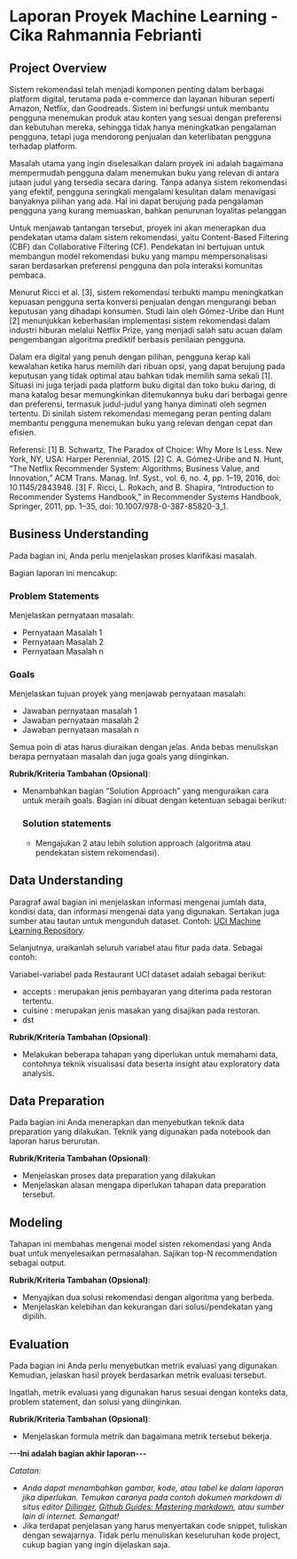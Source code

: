 # Laporan Proyek Machine Learning - Cika Rahmannia Febrianti

## Project Overview

Sistem rekomendasi telah menjadi komponen penting dalam berbagai platform digital, terutama pada e-commerce dan layanan hiburan seperti Amazon, Netflix, dan Goodreads. Sistem ini berfungsi untuk membantu pengguna menemukan produk atau konten yang sesuai dengan preferensi dan kebutuhan mereka, sehingga tidak hanya meningkatkan pengalaman pengguna, tetapi juga mendorong penjualan dan keterlibatan pengguna terhadap platform.

Masalah utama yang ingin diselesaikan dalam proyek ini adalah bagaimana mempermudah pengguna dalam menemukan buku yang relevan di antara jutaan judul yang tersedia secara daring. Tanpa adanya sistem rekomendasi yang efektif, pengguna seringkali mengalami kesulitan dalam menavigasi banyaknya pilihan yang ada. Hal ini dapat berujung pada pengalaman pengguna yang kurang memuaskan, bahkan penurunan loyalitas pelanggan

Untuk menjawab tantangan tersebut, proyek ini akan menerapkan dua pendekatan utama dalam sistem rekomendasi, yaitu Content-Based Filtering (CBF) dan Collaborative Filtering (CF). Pendekatan ini bertujuan untuk membangun model rekomendasi buku yang mampu mempersonalisasi saran berdasarkan preferensi pengguna dan pola interaksi komunitas pembaca.

Menurut Ricci et al. [3], sistem rekomendasi terbukti mampu meningkatkan kepuasan pengguna serta konversi penjualan dengan mengurangi beban keputusan yang dihadapi konsumen. Studi lain oleh Gómez-Uribe dan Hunt [2] menunjukkan keberhasilan implementasi sistem rekomendasi dalam industri hiburan melalui Netflix Prize, yang menjadi salah satu acuan dalam pengembangan algoritma prediktif berbasis penilaian pengguna.

Dalam era digital yang penuh dengan pilihan, pengguna kerap kali kewalahan ketika harus memilih dari ribuan opsi, yang dapat berujung pada keputusan yang tidak optimal atau bahkan tidak memilih sama sekali [1]. Situasi ini juga terjadi pada platform buku digital dan toko buku daring, di mana katalog besar memungkinkan ditemukannya buku dari berbagai genre dan preferensi, termasuk judul-judul yang hanya diminati oleh segmen tertentu. Di sinilah sistem rekomendasi memegang peran penting dalam membantu pengguna menemukan buku yang relevan dengan cepat dan efisien.

Referensi:
[1] B. Schwartz, The Paradox of Choice: Why More Is Less. New York, NY, USA: Harper Perennial, 2015.
[2] C. A. Gómez-Uribe and N. Hunt, “The Netflix Recommender System: Algorithms, Business Value, and Innovation,” ACM Trans. Manag. Inf. Syst., vol. 6, no. 4, pp. 1–19, 2016, doi: 10.1145/2843948.
[3] F. Ricci, L. Rokach, and B. Shapira, “Introduction to Recommender Systems Handbook,” in Recommender Systems Handbook, Springer, 2011, pp. 1–35, doi: 10.1007/978-0-387-85820-3_1.

## Business Understanding

Pada bagian ini, Anda perlu menjelaskan proses klarifikasi masalah.

Bagian laporan ini mencakup:

### Problem Statements

Menjelaskan pernyataan masalah:
- Pernyataan Masalah 1
- Pernyataan Masalah 2
- Pernyataan Masalah n

### Goals

Menjelaskan tujuan proyek yang menjawab pernyataan masalah:
- Jawaban pernyataan masalah 1
- Jawaban pernyataan masalah 2
- Jawaban pernyataan masalah n

Semua poin di atas harus diuraikan dengan jelas. Anda bebas menuliskan berapa pernyataan masalah dan juga goals yang diinginkan.

**Rubrik/Kriteria Tambahan (Opsional)**:
- Menambahkan bagian “Solution Approach” yang menguraikan cara untuk meraih goals. Bagian ini dibuat dengan ketentuan sebagai berikut: 

    ### Solution statements
    - Mengajukan 2 atau lebih solution approach (algoritma atau pendekatan sistem rekomendasi).

## Data Understanding
Paragraf awal bagian ini menjelaskan informasi mengenai jumlah data, kondisi data, dan informasi mengenai data yang digunakan. Sertakan juga sumber atau tautan untuk mengunduh dataset. Contoh: [UCI Machine Learning Repository](https://archive.ics.uci.edu/ml/datasets/Restaurant+%26+consumer+data).

Selanjutnya, uraikanlah seluruh variabel atau fitur pada data. Sebagai contoh:  

Variabel-variabel pada Restaurant UCI dataset adalah sebagai berikut:
- accepts : merupakan jenis pembayaran yang diterima pada restoran tertentu.
- cuisine : merupakan jenis masakan yang disajikan pada restoran.
- dst

**Rubrik/Kriteria Tambahan (Opsional)**:
- Melakukan beberapa tahapan yang diperlukan untuk memahami data, contohnya teknik visualisasi data beserta insight atau exploratory data analysis.

## Data Preparation
Pada bagian ini Anda menerapkan dan menyebutkan teknik data preparation yang dilakukan. Teknik yang digunakan pada notebook dan laporan harus berurutan.

**Rubrik/Kriteria Tambahan (Opsional)**: 
- Menjelaskan proses data preparation yang dilakukan
- Menjelaskan alasan mengapa diperlukan tahapan data preparation tersebut.

## Modeling
Tahapan ini membahas mengenai model sisten rekomendasi yang Anda buat untuk menyelesaikan permasalahan. Sajikan top-N recommendation sebagai output.

**Rubrik/Kriteria Tambahan (Opsional)**: 
- Menyajikan dua solusi rekomendasi dengan algoritma yang berbeda.
- Menjelaskan kelebihan dan kekurangan dari solusi/pendekatan yang dipilih.

## Evaluation
Pada bagian ini Anda perlu menyebutkan metrik evaluasi yang digunakan. Kemudian, jelaskan hasil proyek berdasarkan metrik evaluasi tersebut.

Ingatlah, metrik evaluasi yang digunakan harus sesuai dengan konteks data, problem statement, dan solusi yang diinginkan.

**Rubrik/Kriteria Tambahan (Opsional)**: 
- Menjelaskan formula metrik dan bagaimana metrik tersebut bekerja.

**---Ini adalah bagian akhir laporan---**

_Catatan:_
- _Anda dapat menambahkan gambar, kode, atau tabel ke dalam laporan jika diperlukan. Temukan caranya pada contoh dokumen markdown di situs editor [Dillinger](https://dillinger.io/), [Github Guides: Mastering markdown](https://guides.github.com/features/mastering-markdown/), atau sumber lain di internet. Semangat!_
- Jika terdapat penjelasan yang harus menyertakan code snippet, tuliskan dengan sewajarnya. Tidak perlu menuliskan keseluruhan kode project, cukup bagian yang ingin dijelaskan saja.
